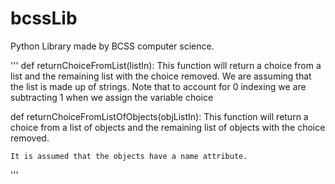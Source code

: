 # bcssLib
Python Library made by BCSS computer science.

'''
def returnChoiceFromList(listIn):
    This function will return a choice from a list and the remaining list
    with the choice removed.
    We are assuming that the list is made up of strings.
    Note that to account for 0 indexing we are subtracting 1 when we assign the
    variable choice
    
    
def returnChoiceFromListOfObjects(objListIn):
    This function will return a choice from a list of objects and the remaining
    list of objects with the choice removed.

    It is assumed that the objects have a name attribute.    
'''
